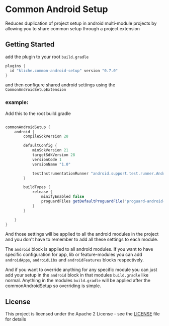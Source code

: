 # Common Android Setup

Reduces duplication of project setup in android multi-module projects by allowing you to 
share common setup through a project extension

## Getting Started

add the plugin to your root `build.gradle`

```gradle
plugins {
  id "kliche.common-android-setup" version "0.7.0"
}

```

and then configure shared android settings using the `CommonAndroidSetupExtension`

### example: 

Add this to the root build.gradle

```gradle

commonAndroidSetup {
    android {
        compileSdkVersion 28

        defaultConfig {
            minSdkVersion 21
            targetSdkVersion 28
            versionCode 1
            versionName "1.0"

            testInstrumentationRunner "android.support.test.runner.AndroidJUnitRunner"
        }

        buildTypes {
            release {
                minifyEnabled false
                proguardFiles getDefaultProguardFile('proguard-android-optimize.txt'), 'proguard-rules.pro'
            }
        }

    }
}

```

And those settings will be applied to all the android modules in the project and you don't have
to remember to add all these settings to each module.

The `android` block is applied to all android modules. 
If you want to have specific configuration for app, lib or feature-modules you can add 
`androidApps`, `androidLibs` and `androidFeatures` blocks respectively.

And if you want to override anything for any specific module you can just add your setup
in the `android` block in that modules `build.gradle` like normal. Anything in the
modules `build.gradle` will be applied after the commonAndroidSetup so overriding is simple.


## License

This project is licensed under the Apache 2 License - see the [LICENSE](LICENSE) file for details

